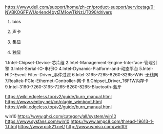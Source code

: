 https://www.dell.com/support/home/zh-cn/product-support/servicetag/0-NVBKOGFPWUo4end4bytZM1owTkNzUT090/drivers
1. bios

2. 声卡
3. 集显
4. 独显

1.Intel-Chipset-Device-芯片组
2.Intel-Management-Engine-Interface-管理引擎
3.Intel-Serial-IO-串行IO
4.Intel-Dynamic-Platform-and-动态平台
5.Intel-HID-Event-Filter-Driver_事件过滤
6.Intel-3165-7265-8260-8265-WiFi-无线网
7.Realtek-PCIe-Ethernet-Controller-网卡
8.Chipset_Driver_T6F1W内存卡
9.Intel-3160-7260-3165-7265-8260-8265-Bluetooth-蓝牙



https://wiki.edgeless.top/v2/guide/burn_manual.html
https://www.ventoy.net/cn/plugin_wimboot.html
https://wiki.edgeless.top/v2/guide/burn_manual.html

win10
https://www.ghxi.com/category/all/system/win10
https://www.sysfans.com/win10
https://www.ampc8.com/thread-19613-1-1.html
https://www.pc521.net/
http://www.wmiso.com/win10/
